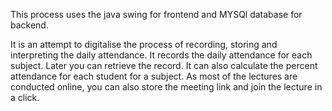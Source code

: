 This process uses the java swing for frontend and MYSQl database for backend.

It is an attempt to digitalise the process of recording, storing and interpreting the 
daily attendance. It records the daily attendance for each subject. Later you can 
retrieve the record. It can also calculate the percent attendance for each student 
for a subject. As most of the lectures are conducted online, you can also store the 
meeting link and join the lecture in a click.


